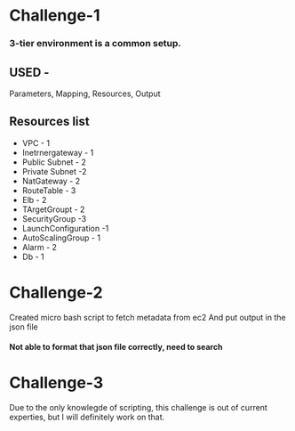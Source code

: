 # Challenge-1
### 3-tier environment is a common setup.
## USED -
Parameters,
Mapping,
Resources,
Output

## Resources list
- VPC - 1
- Inetrnergateway - 1
- Public Subnet - 2
- Private Subnet -2
- NatGateway - 2
- RouteTable - 3
- Elb - 2
- TArgetGroupt - 2
- SecurityGroup -3
- LaunchConfiguration -1
- AutoScalingGroup - 1
- Alarm - 2
- Db - 1

# Challenge-2

Created micro bash script to fetch metadata from ec2 And put output in the json file
#### Not able to format that json file correctly, need to search


# Challenge-3
Due to the only knowlegde of scripting, this challenge is out of current experties, but I will definitely work on that.



